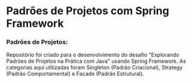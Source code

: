 # Padrões de Projetos com Spring Framework

### Padrões de Projetos:
Repositório foi criado para o desenvolvimento do desafio "Explorando Padrões de Projetos na Prática com Java" usando Spring Framework. As categorias aqui utilizadas foram Singleton (Padrão Criacional), Strategy (Padrão Comportamental) e Facade (Padrão Estrutural).


